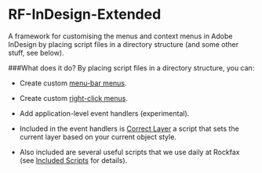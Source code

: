 RF-InDesign-Extended
====================

A framework for customising the menus and context menus in Adobe InDesign by placing script files in a directory structure (and some other stuff, see below).

###What does it do?
By placing script files in a directory structure, you can:
* Create custom [menu-bar menus](https://github.com/ryecroft/RF-InDesign-Extended/wiki/menu-bar-menus).
* Create custom [right-click menus](https://github.com/ryecroft/RF-InDesign-Extended/wiki/right-click-menus).
* Add application-level event handlers (experimental).

* Included in the event handlers is [Correct Layer](https://github.com/ryecroft/RF-InDesign-Extended/wiki/correct-layer) a script that sets the current layer based on your current object style.
* Also included are several useful scripts that we use daily at Rockfax (see [Included Scripts](https://github.com/ryecroft/RF-InDesign-Extended/wiki/included-scripts) for details).
